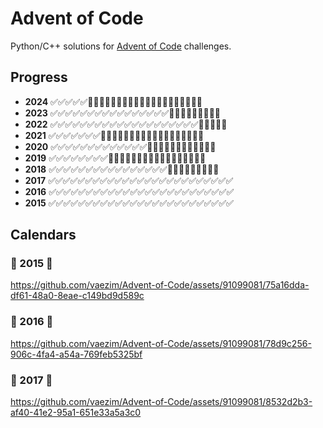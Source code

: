 # Advent of Code
Python/C++ solutions for [Advent of Code](https://adventofcode.com/) challenges.

## Progress
- **2024** ✅✅✅✅✅🔲🔲🔲🔲🔲🔲🔲🔲🔲🔲🔲🔲🔲🔲🔲🔲🔲🔲🔲🔲
- **2023** ✅✅✅✅✅✅✅✅✅✅✅✅✅✅✅✅🔲🔲🔲🔲🔲🔲🔲🔲🔲
- **2022** ✅✅✅✅✅✅✅✅✅✅✅✅✅✅✅✅✅✅✅✅🔲🔲🔲🔲🔲
- **2021** ✅✅✅✅✅✅✅🔲🔲🔲🔲🔲🔲🔲🔲🔲🔲🔲🔲🔲🔲🔲🔲🔲🔲
- **2020** ✅✅✅✅✅✅✅✅✅✅✅✅✅🔲🔲🔲🔲🔲🔲🔲🔲🔲🔲🔲🔲
- **2019** ✅✅✅✅✅✅✅✅🔲🔲🔲🔲🔲🔲🔲🔲🔲🔲🔲🔲🔲🔲🔲🔲🔲
- **2018** ✅✅✅✅✅✅✅✅✅✅✅✅✅✅✅✅🔲🔲🔲🔲🔲🔲🔲🔲🔲
- **2017** ✅✅✅✅✅✅✅✅✅✅✅✅✅✅✅✅✅✅✅✅✅✅✅✅✅
- **2016** ✅✅✅✅✅✅✅✅✅✅✅✅✅✅✅✅✅✅✅✅✅✅✅✅✅
- **2015** ✅✅✅✅✅✅✅✅✅✅✅✅✅✅✅✅✅✅✅✅✅✅✅✅✅

## Calendars
### 🌟 2015 🌟
https://github.com/vaezim/Advent-of-Code/assets/91099081/75a16dda-df61-48a0-8eae-c149bd9d589c
### 🌟 2016 🌟
https://github.com/vaezim/Advent-of-Code/assets/91099081/78d9c256-906c-4fa4-a54a-769feb5325bf
### 🌟 2017 🌟
https://github.com/vaezim/Advent-of-Code/assets/91099081/8532d2b3-af40-41e2-95a1-651e33a5a3c0

